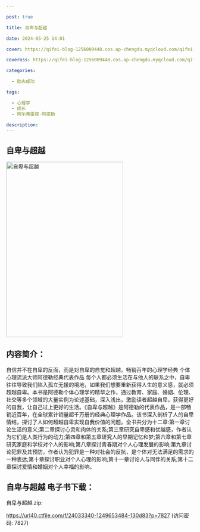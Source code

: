 ```yaml
---

post: true

title: 自卑与超越

date: 2024-05-25 14:01

cover: https://qifei-blog-1256009448.cos.ap-chengdu.myqcloud.com/qifei-blog/660a8c249f345e8d03588aa8.jpg

coveross: https://qifei-blog-1256009448.cos.ap-chengdu.myqcloud.com/qifei-blog/660a8c249f345e8d03588aa8.jpg

categories:

  - 励志成功

tags:

  - 心理学
  - 成长
  - 阿尔弗雷德·阿德勒

description:
---
```


## 自卑与超越
<img alt="自卑与超越 " class="aligncenter loading" data-was-processed="true" decoding="async" fetchpriority="high" height="471" src="https://qifei-blog-1256009448.cos.ap-chengdu.myqcloud.com/qifei-blog/660a8c249f345e8d03588aa8.jpg " style="cursor: zoom-in;" width="314"/>

## 内容简介：

自信并不在自卑的反面，而是对自卑的自觉和超越。畅销百年的心理学经典 个体心理流派大师阿德勒经典代表作品 每个人都必须生活在与他人的联系之中，自卑往往导致我们陷入孤立无援的境地，如果我们想要重新获得人生的意义感，就必须超越自卑。本书是阿德勒个体心理学的精华之作，通过教育、家庭、婚姻、伦理、社交等多个领域的大量实例为论述基础，深入浅出，激励读者超越自卑，获得更好的自我，让自己过上更好的生活。《自卑与超越》是阿德勒的代表作品，是一部畅销近百年，在全球累计销量超千万册的经典心理学作品。该书深入剖析了人的自卑情结，探讨了人如何超越自卑实现自我价值的问题。全书共分为十二章:第一章讨论生活的意义;第二章探讨心灵和肉体的关系;第三章研究自卑感和优越感，作者认为它们是人类行为的动力;第四章和第五章研究人的早期记忆和梦;第六章和第七章研究家庭和学校对个人的影响;第八章探讨青春期对个人心理发展的影响;第九章讨论犯罪及其预防，作者认为犯罪是一种对社会的反抗，是个体对无法满足的需求的一种表达;第十章探讨职业对个人心理的影响;第十一章讨论人与同伴的关系;第十二章探讨爱情和婚姻对个人幸福的影响。

## 自卑与超越 电子书下载：



自卑与超越.zip: 

https://url40.ctfile.com/f/24033340-1249653484-130d83?p=7827 (访问密码: 7827)
